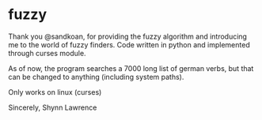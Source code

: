 # fuzzy
Thank you @sandkoan, for providing the fuzzy algorithm and introducing me to the world of fuzzy finders.
Code written in python and implemented through curses module.

As of now, the program searches a 7000 long list of german verbs, but that can be changed to anything (including system paths).

Only works on linux (curses)

Sincerely,
    Shynn Lawrence
